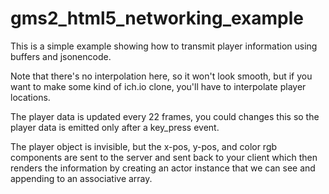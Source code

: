 # gms2_html5_networking_example
This is a simple example showing how to transmit player information using buffers and jsonencode. 

Note that there's no interpolation here, so it won't look smooth, but if you want to make some kind of ich.io clone, you'll have to interpolate player locations.

The player data is updated every 22 frames, you could changes this so the player data is emitted only after a key_press event.

The player object is invisible, but the x-pos, y-pos, and color rgb components are sent to the server and sent back to your client which then renders the information by creating an actor instance that we can see and appending to an associative array.
